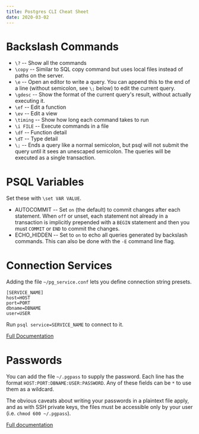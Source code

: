 ```yaml
---
title: Postgres CLI Cheat Sheet
date: 2020-03-02
---
```


# Backslash Commands

* `\?` -- Show all the commands
* `\copy` -- Similar to SQL copy command but uses local files instead of paths on the server.
* `\e` -- Open an editor to write a query. You can append this to the end of a line (without semicolon, see `\;` below) to edit the current query.
* `\gdesc` -- Show the format of the current query's result, without actually executing it.
* `\ef` -- Edit a function
* `\ev` -- Edit a view
* `\timing` -- Show how long each command takes to run
* `\i FILE` -- Execute commands in a file
* `\df` -- Function detail
* `\dT` -- Type detail
* `\;` -- Ends a query like a normal semicolon, but psql will not submit the query until it sees an unescaped semicolon. The queries will be executed as a single transaction.

# PSQL Variables

Set these with `\set VAR VALUE`.

* AUTOCOMMIT -- Set `on` (the default) to commit changes after each statement. When `off` or unset, each statement not already in a transaction is implicitly  prepended with a `BEGIN` statement and then you must `COMMIT` or `END` to commit the changes.
* ECHO_HIDDEN -- Set to `on` to echo all queries generated by backslash commands. This can also be done with the `-E` command line flag.


# Connection Services

Adding the file `~/pg_service.conf` lets you define connection string presets.

```
[SERVICE_NAME]
host=HOST
port=PORT
dbname=DBNAME
user=USER
```

Run `psql service=SERVICE_NAME` to connect to it.

[Full Documentation](https://www.postgresql.org/docs/current/libpq-pgservice.html)

# Passwords

You can add the file `~/.pgpass` to supply the password. Each line has the format `HOST:PORT:DBNAME:USER:PASSWORD`. Any of these fields can be `*` to use them as a wildcard.

The obvious caveats about writing your passwords in a plaintext file apply, and as with SSH private keys, the files must be accessible only by your user (i.e. `chmod 600 ~/.pgpass`).

[Full documentation](https://www.postgresql.org/docs/current/libpq-pgpass.html)
